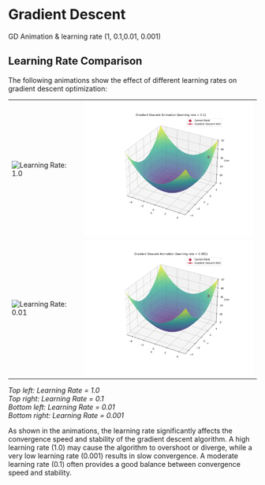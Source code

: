 # Gradient Descent
GD Animation & learning rate (1, 0.1,0.01, 0.001)

## Learning Rate Comparison

The following animations show the effect of different learning rates on gradient descent optimization:

<table>
  <tr>
    <td><img src="gradient_descent_1.gif" alt="Learning Rate: 1.0" width="400"/></td>
    <td><img src="gradient_descent.gif" alt="Learning Rate: 0.1" width="400"/></td>
  </tr>
  <tr>
    <td><img src="gradient_descent_3.gif" alt="Learning Rate: 0.01" width="400"/></td>
    <td><img src="gradient_descent_2.gif" alt="Learning Rate: 0.001" width="400"/></td>
  </tr>
</table>

*Top left: Learning Rate = 1.0*  
*Top right: Learning Rate = 0.1*  
*Bottom left: Learning Rate = 0.01*  
*Bottom right: Learning Rate = 0.001*

As shown in the animations, the learning rate significantly affects the convergence speed and stability of the gradient descent algorithm. A high learning rate (1.0) may cause the algorithm to overshoot or diverge, while a very low learning rate (0.001) results in slow convergence. A moderate learning rate (0.1) often provides a good balance between convergence speed and stability.
